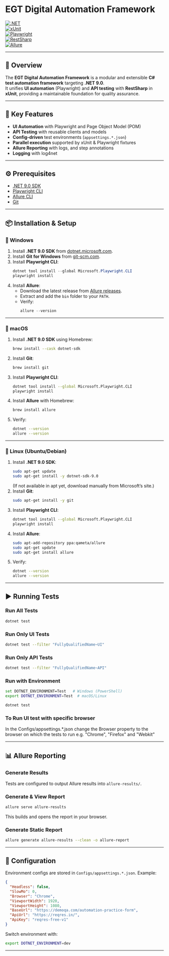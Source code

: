# EGT Digital Automation Framework

[![.NET](https://img.shields.io/badge/.NET-9.0-purple.svg)](https://dotnet.microsoft.com/)  
[![xUnit](https://img.shields.io/badge/Test-xUnit-orange.svg)](https://xunit.net/)  
[![Playwright](https://img.shields.io/badge/UI-Playwright-green.svg)](https://playwright.dev/dotnet)    
[![RestSharp](https://img.shields.io/badge/API-RestSharp-blue.svg)](https://restsharp.dev/)     
[![Allure](https://img.shields.io/badge/Reports-Allure-blueviolet.svg)](https://docs.qameta.io/allure/)  

---

## 📖 Overview

The **EGT Digital Automation Framework** is a modular and extensible **C# test automation framework** targeting **.NET 9.0**.  
It unifies **UI automation** (Playwright) and **API testing** with **RestSharp** in **xUnit**, providing a maintainable foundation for quality assurance.

---

## 🚀 Key Features

- **UI Automation** with Playwright and Page Object Model (POM)  
- **API Testing** with reusable clients and models  
- **Config-driven** test environments (`appsettings.*.json`)  
- **Parallel execution** supported by xUnit & Playwright fixtures  
- **Allure Reporting** with logs, and step annotations  
- **Logging** with log4net  

---

## ⚙️ Prerequisites

- [.NET 9.0 SDK](https://dotnet.microsoft.com/en-us/download)  
- [Playwright CLI](https://playwright.dev/dotnet/docs/intro)  
- [Allure CLI](https://docs.qameta.io/allure/#_installing_a_commandline)  
- [Git](https://git-scm.com/downloads)  

---

## 📦 Installation & Setup

### 🔹 Windows

1. Install **.NET 9.0 SDK** from [dotnet.microsoft.com](https://dotnet.microsoft.com/en-us/download).  
2. Install **Git for Windows** from [git-scm.com](https://git-scm.com/download/win).  
3. Install **Playwright CLI**:
   ```powershell
   dotnet tool install --global Microsoft.Playwright.CLI
   playwright install
   ```
4. Install **Allure**:
   - Download the latest release from [Allure releases](https://github.com/allure-framework/allure2/releases).  
   - Extract and add the `bin` folder to your `PATH`.  
   - Verify:
     ```powershell
     allure --version
     ```

---

### 🔹 macOS

1. Install **.NET 9.0 SDK** using Homebrew:
   ```bash
   brew install --cask dotnet-sdk
   ```
2. Install **Git**:
   ```bash
   brew install git
   ```
3. Install **Playwright CLI**:
   ```bash
   dotnet tool install --global Microsoft.Playwright.CLI
   playwright install
   ```
4. Install **Allure** with Homebrew:
   ```bash
   brew install allure
   ```
5. Verify:
   ```bash
   dotnet --version
   allure --version
   ```

---

### 🔹 Linux (Ubuntu/Debian)

1. Install **.NET 9.0 SDK**:
   ```bash
   sudo apt-get update
   sudo apt-get install -y dotnet-sdk-9.0
   ```
   (If not available in apt yet, download manually from Microsoft’s site.)
2. Install **Git**:
   ```bash
   sudo apt-get install -y git
   ```
3. Install **Playwright CLI**:
   ```bash
   dotnet tool install --global Microsoft.Playwright.CLI
   playwright install
   ```
4. Install **Allure**:
   ```bash
   sudo apt-add-repository ppa:qameta/allure
   sudo apt-get update
   sudo apt-get install allure
   ```
5. Verify:
   ```bash
   dotnet --version
   allure --version
   ```

---

## ▶️ Running Tests

### Run All Tests
```bash
dotnet test
```

### Run Only UI Tests
```bash
dotnet test --filter "FullyQualifiedName~UI"
```

### Run Only API Tests
```bash
dotnet test --filter "FullyQualifiedName~API"
```

### Run with Environment
```bash
set DOTNET_ENVIRONMENT=Test   # Windows (PowerShell)
export DOTNET_ENVIRONMENT=Test  # macOS/Linux

dotnet test
```
### To Run UI test with specific browser
In the Configs/appsettings.*.json change the Browser property to the browser on which the tests to run e.g. "Chrome", "Firefox" and "Webkit"

---

## 📊 Allure Reporting

### Generate Results
Tests are configured to output Allure results into `allure-results/`.

### Generate & View Report
```bash
allure serve allure-results
```

This builds and opens the report in your browser.

### Generate Static Report
```bash
allure generate allure-results --clean -o allure-report
```

---

## 🔧 Configuration

Environment configs are stored in `Configs/appsettings.*.json`. Example:

```json
{
  "Headless": false,
  "SlowMo": 0,
  "Browser": "Chrome",
  "ViewportWidth": 1920,
  "ViewportHeight": 1080,
  "BaseUrl": "https://demoqa.com/automation-practice-form",
  "ApiUrl": "https://reqres.in/",
  "ApiKey": "reqres-free-v1"
}
```

Switch environment with:

```bash
export DOTNET_ENVIRONMENT=dev
```

---
